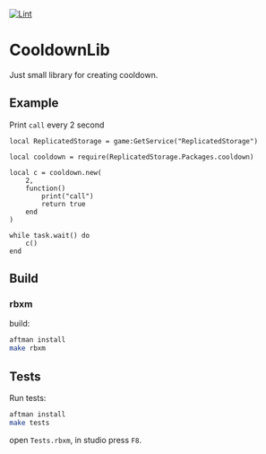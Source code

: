 [![Lint](https://github.com/Ukuroks-games/cooldownLib/actions/workflows/Lint.yaml/badge.svg)](https://github.com/Ukuroks-games/cooldownLib/actions/workflows/Lint.yaml)

# CooldownLib

Just small library for creating cooldown.

## Example

Print `call` every 2 second

```luau
local ReplicatedStorage = game:GetService("ReplicatedStorage")

local cooldown = require(ReplicatedStorage.Packages.cooldown)

local c = cooldown.new(
	2,
	function() 
		print("call")
		return true
 	end
)

while task.wait() do
	c()
end
```

## Build

### rbxm

build:
```sh
aftman install
make rbxm
```

## Tests

Run tests:

```sh
aftman install
make tests
```

open `Tests.rbxm`, in studio press `F8`.

